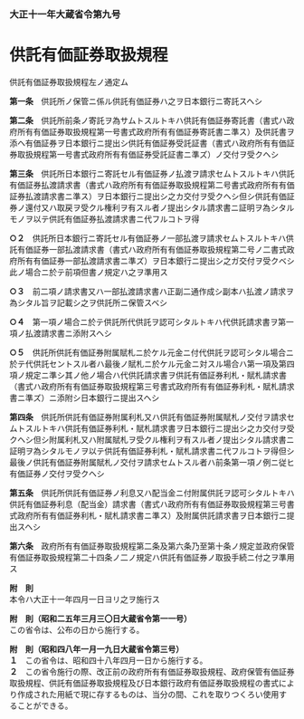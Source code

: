 ### 大正十一年大蔵省令第九号  
# 供託有価証券取扱規程  
供託有価証券取扱規程左ノ通定ム  
  
  
**第一条**　供託所ノ保管ニ係ル供託有価証券ハ之ヲ日本銀行ニ寄託スヘシ  
  
**第二条**　供託所前条ノ寄託ヲ為サムトスルトキハ供託有価証券寄託書（書式ハ政府所有有価証券取扱規程第一号書式政府所有有価証券寄託書ニ準ス）及供託書ヲ添ヘ有価証券ヲ日本銀行ニ提出シ供託有価証券受託証書（書式ハ政府所有有価証券取扱規程第一号書式政府所有有価証券受託証書ニ準ズ）ノ交付ヲ受クヘシ  
  
**第三条**　供託所日本銀行ニ寄託セル有価証券ノ払渡ヲ請求セムトスルトキハ供託有価証券払渡請求書（書式ハ政府所有有価証券取扱規程第二号書式政府所有有価証券払渡請求書ニ準ス）ヲ日本銀行ニ提出シ之カ交付ヲ受クヘシ但シ供託有価証券ノ還付又ハ取戻ヲ受クル権利ヲ有スル者ノ提出シタル請求書ニ証明ヲ為シタルモノヲ以テ供託有価証券払渡請求書ニ代フルコトヲ得  
  
**○２**　供託所日本銀行ニ寄託セル有価証券ノ一部払渡ヲ請求セムトスルトキハ供託有価証券一部払渡請求書（書式ハ政府所有有価証券取扱規程第二号ノ二書式政府所有有価証券一部払渡請求書ニ準ズ）ヲ日本銀行ニ提出シ之ガ交付ヲ受クベシ此ノ場合ニ於テ前項但書ノ規定ハ之ヲ準用ス  
  
**○３**　前二項ノ請求書又ハ一部払渡請求書ハ正副二通作成シ副本ハ払渡ノ請求ヲ為シタル旨ヲ記載シ之ヲ供託所ニ保管スベシ  
  
**○４**　第一項ノ場合ニ於テ供託所代供託ヲ認可シタルトキハ代供託請求書ヲ第一項ノ払渡請求書ニ添附スヘシ  
  
**○５**　供託所供託有価証券附属賦札ニ於ケル元金ニ付代供託ヲ認可シタル場合ニ於テ代供託セントスル者ハ最後ノ賦札ニ於ケル元金ニ対スル場合ハ第一項及第四項ノ規定ニ準シ其ノ他ノ場合ハ代供託請求書ヲ供託有価証券利札・賦札請求書（書式ハ政府所有有価証券取扱規程第三号書式政府所有有価証券利札・賦札請求書ニ準ズ）ニ添附シ日本銀行ニ提出スヘシ  
  
**第四条**　供託所供託有価証券附属利札又ハ供託有価証券附属賦札ノ交付ヲ請求セムトスルトキハ供託有価証券利札・賦札請求書ヲ日本銀行ニ提出シ之カ交付ヲ受クヘシ但シ附属利札又ハ附属賦札ヲ受クル権利ヲ有スル者ノ提出シタル請求書ニ証明ヲ為シタルモノヲ以テ供託有価証券利札・賦札請求書ニ代フルコトヲ得但シ最後ノ供託有価証券附属賦札ノ交付ヲ請求セムトスル者ハ前条第一項ノ例ニ従ヒ有価証券ノ交付ヲ受クヘシ  
  
**第五条**　供託所供託有価証券ノ利息又ハ配当金ニ付附属供託ヲ認可シタルトキハ供託有価証券利息（配当金）請求書（書式ハ政府所有有価証券取扱規程第三号書式政府所有有価証券利札・賦札請求書ニ準ス）及附属供託請求書ヲ日本銀行ニ提出スヘシ  
  
**第六条**　政府所有有価証券取扱規程第二条及第六条乃至第十条ノ規定並政府保管有価証券取扱規程第二十四条ノ二ノ規定ハ供託有価証券ノ取扱手続ニ付之ヲ準用ス  
  
**附　則**  
本令ハ大正十一年四月一日ヨリ之ヲ施行ス  
  
**附　則（昭和二五年三月三〇日大蔵省令第一一号）**  
この省令は、公布の日から施行する。  
  
**附　則（昭和四八年一月一九日大蔵省令第三号）**  
**１**　この省令は、昭和四十八年四月一日から施行する。  
**２**　この省令施行の際、改正前の政府所有有価証券取扱規程、政府保管有価証券取扱規程、供託有価証券取扱規程及び日本銀行政府有価証券取扱規程の書式により作成された用紙で現に存するものは、当分の間、これを取りつくろい使用することができる。  
  
